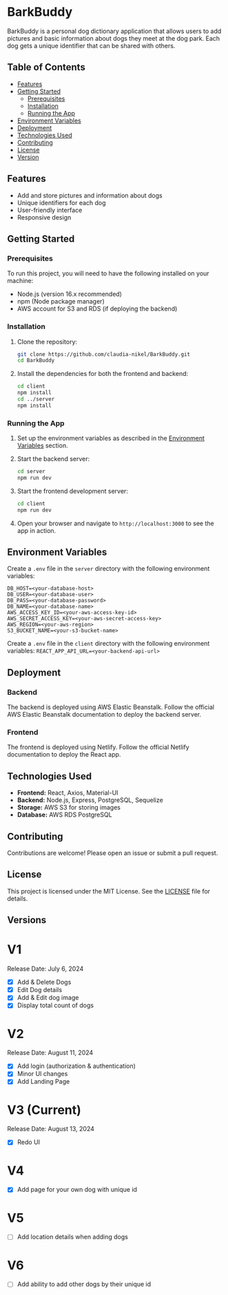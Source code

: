# BarkBuddy

BarkBuddy is a personal dog dictionary application that allows users to add pictures and basic information about dogs they meet at the dog park. Each dog gets a unique identifier that can be shared with others.

## Table of Contents

- [Features](#features)
- [Getting Started](#getting-started)
  - [Prerequisites](#prerequisites)
  - [Installation](#installation)
  - [Running the App](#running-the-app)
- [Environment Variables](#environment-variables)
- [Deployment](#deployment)
- [Technologies Used](#technologies-used)
- [Contributing](#contributing)
- [License](#license)
- [Version](#version)

## Features

- Add and store pictures and information about dogs
- Unique identifiers for each dog
- User-friendly interface
- Responsive design

## Getting Started

### Prerequisites

To run this project, you will need to have the following installed on your machine:

- Node.js (version 16.x recommended)
- npm (Node package manager)
- AWS account for S3 and RDS (if deploying the backend)

### Installation

1. Clone the repository:

    ```sh
    git clone https://github.com/claudia-nikel/BarkBuddy.git
    cd BarkBuddy
    ```

2. Install the dependencies for both the frontend and backend:

    ```sh
    cd client
    npm install
    cd ../server
    npm install
    ```

### Running the App

1. Set up the environment variables as described in the [Environment Variables](#environment-variables) section.
2. Start the backend server:

    ```sh
    cd server
    npm run dev
    ```

3. Start the frontend development server:

    ```sh
    cd client
    npm run dev
    ```

4. Open your browser and navigate to `http://localhost:3000` to see the app in action.

## Environment Variables

Create a `.env` file in the `server` directory with the following environment variables:
```
DB_HOST=<your-database-host>
DB_USER=<your-database-user>
DB_PASS=<your-database-password>
DB_NAME=<your-database-name>
AWS_ACCESS_KEY_ID=<your-aws-access-key-id>
AWS_SECRET_ACCESS_KEY=<your-aws-secret-access-key>
AWS_REGION=<your-aws-region>
S3_BUCKET_NAME=<your-s3-bucket-name>
```


Create a `.env` file in the `client` directory with the following environment variables:
`REACT_APP_API_URL=<your-backend-api-url>`



## Deployment

### Backend

The backend is deployed using AWS Elastic Beanstalk. Follow the official AWS Elastic Beanstalk documentation to deploy the backend server.

### Frontend

The frontend is deployed using Netlify. Follow the official Netlify documentation to deploy the React app.

## Technologies Used

- **Frontend:** React, Axios, Material-UI
- **Backend:** Node.js, Express, PostgreSQL, Sequelize
- **Storage:** AWS S3 for storing images
- **Database:** AWS RDS PostgreSQL

## Contributing

Contributions are welcome! Please open an issue or submit a pull request.

## License

This project is licensed under the MIT License. See the [LICENSE](LICENSE) file for details.

## Versions

# V1
Release Date: July 6, 2024
- [x] Add & Delete Dogs
- [x] Edit Dog details
- [x] Add & Edit dog image
- [x] Display total count of dogs

# V2
Release Date: August 11, 2024
- [X] Add login (authorization & authentication)
- [X] Minor UI changes
- [X] Add Landing Page

# V3 (Current)
Release Date: August 13, 2024
- [X] Redo UI 

# V4
- [X] Add page for your own dog with unique id

# V5
- [ ] Add location details when adding dogs

# V6
- [ ] Add ability to add other dogs by their unique id
